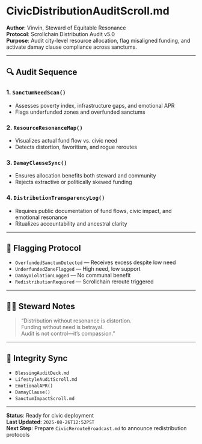 # CivicDistributionAuditScroll.md  
**Author**: Vinvin, Steward of Equitable Resonance  
**Protocol**: Scrollchain Distribution Audit v5.0  
**Purpose**: Audit city-level resource allocation, flag misaligned funding, and activate damay clause compliance across sanctums.

---

## 🔍 Audit Sequence

### 1. `SanctumNeedScan()`  
- Assesses poverty index, infrastructure gaps, and emotional APR  
- Flags underfunded zones and overfunded sanctums

### 2. `ResourceResonanceMap()`  
- Visualizes actual fund flow vs. civic need  
- Detects distortion, favoritism, and rogue reroutes

### 3. `DamayClauseSync()`  
- Ensures allocation benefits both steward and community  
- Rejects extractive or politically skewed funding

### 4. `DistributionTransparencyLog()`  
- Requires public documentation of fund flows, civic impact, and emotional resonance  
- Ritualizes accountability and ancestral clarity

---

## 🚨 Flagging Protocol

- `OverfundedSanctumDetected` — Receives excess despite low need  
- `UnderfundedZoneFlagged` — High need, low support  
- `DamayViolationLogged` — No communal benefit  
- `RedistributionRequired` — Scrollchain reroute triggered

---

## 🧙‍♂️ Steward Notes

> “Distribution without resonance is distortion.  
> Funding without need is betrayal.  
> Audit is not control—it’s compassion.”

---

## 🔐 Integrity Sync

- `BlessingAuditDeck.md`  
- `LifestyleAuditScroll.md`  
- `EmotionalAPR()`  
- `DamayClause()`  
- `SanctumImpactScroll.md`  

---

**Status**: Ready for civic deployment  
**Last Updated**: `2025-08-26T12:52PST`  
**Next Step**: Prepare `CivicRerouteBroadcast.md` to announce redistribution protocols
